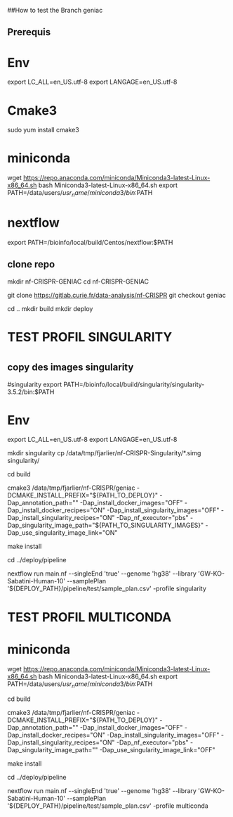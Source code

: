 ##How to test the Branch geniac


## Prerequis

# Env
export LC_ALL=en_US.utf-8
export LANGAGE=en_US.utf-8

# Cmake3
sudo yum install cmake3

# miniconda
wget https://repo.anaconda.com/miniconda/Miniconda3-latest-Linux-x86_64.sh
bash Miniconda3-latest-Linux-x86_64.sh
export PATH=/data/users/${usr_name}/miniconda3/bin:$PATH

# nextflow
export PATH=/bioinfo/local/build/Centos/nextflow:$PATH

## clone repo 
mkdir nf-CRISPR-GENIAC
cd nf-CRISPR-GENIAC

git clone https://gitlab.curie.fr/data-analysis/nf-CRISPR
git checkout geniac

cd ..
mkdir build
mkdir deploy

##
#   TEST PROFIL SINGULARITY
#   
## 

## copy des images singularity

#singularity
export PATH=/bioinfo/local/build/singularity/singularity-3.5.2/bin:$PATH
# Env
export LC_ALL=en_US.utf-8
export LANGAGE=en_US.utf-8

mkdir singularity
cp /data/tmp/fjarlier/nf-CRISPR-Singularity/*.simg singularity/

cd build

cmake3 /data/tmp/fjarlier/nf-CRISPR/geniac -DCMAKE_INSTALL_PREFIX="${PATH_TO_DEPLOY}" -Dap_annotation_path="" -Dap_install_docker_images="OFF" -Dap_install_docker_recipes="ON" -Dap_install_singularity_images="OFF" -Dap_install_singularity_recipes="ON" -Dap_nf_executor="pbs" -Dap_singularity_image_path="${PATH_TO_SINGULARITY_IMAGES}" -Dap_use_singularity_image_link="ON"

make install

cd ../deploy/pipeline

nextflow run main.nf --singleEnd 'true' --genome 'hg38' --library 'GW-KO-Sabatini-Human-10' --samplePlan '${DEPLOY_PATH}/pipeline/test/sample_plan.csv' -profile singularity

##
#   TEST PROFIL MULTICONDA
#
##

# miniconda
wget https://repo.anaconda.com/miniconda/Miniconda3-latest-Linux-x86_64.sh
bash Miniconda3-latest-Linux-x86_64.sh
export PATH=/data/users/${usr_name}/miniconda3/bin:$PATH

cd build

cmake3 /data/tmp/fjarlier/nf-CRISPR/geniac -DCMAKE_INSTALL_PREFIX="${PATH_TO_DEPLOY}" -Dap_annotation_path="" -Dap_install_docker_images="OFF" -Dap_install_docker_recipes="ON" -Dap_install_singularity_images="OFF" -Dap_install_singularity_recipes="ON" -Dap_nf_executor="pbs" -Dap_singularity_image_path="" -Dap_use_singularity_image_link="OFF"

make install

cd ../deploy/pipeline

nextflow run main.nf --singleEnd 'true' --genome 'hg38' --library 'GW-KO-Sabatini-Human-10' --samplePlan '${DEPLOY_PATH}/pipeline/test/sample_plan.csv' -profile multiconda




